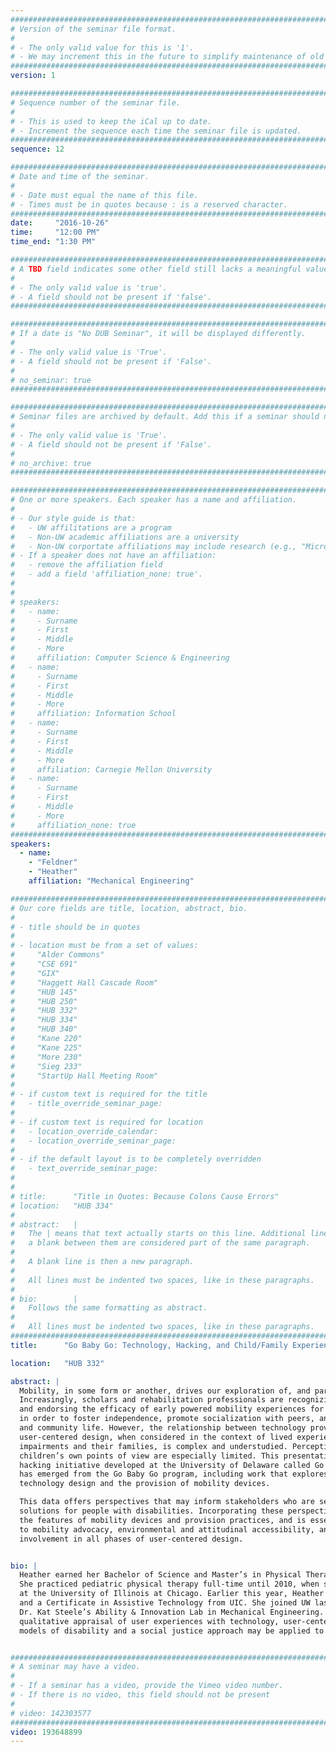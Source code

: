 ```yaml
---
################################################################################
# Version of the seminar file format.
#
# - The only valid value for this is '1'.
# - We may increment this in the future to simplify maintenance of old seminars.
################################################################################
version: 1

################################################################################
# Sequence number of the seminar file.
#
# - This is used to keep the iCal up to date.
# - Increment the sequence each time the seminar file is updated.
################################################################################
sequence: 12

################################################################################
# Date and time of the seminar.
#
# - Date must equal the name of this file.
# - Times must be in quotes because : is a reserved character.
################################################################################
date:     "2016-10-26"
time:     "12:00 PM"
time_end: "1:30 PM"

################################################################################
# A TBD field indicates some other field still lacks a meaningful value.
#
# - The only valid value is 'true'.
# - A field should not be present if 'false'.
################################################################################

################################################################################
# If a date is "No DUB Seminar", it will be displayed differently.
#
# - The only valid value is 'True'.
# - A field should not be present if 'False'.
#
# no_seminar: true
################################################################################

################################################################################
# Seminar files are archived by default. Add this if a seminar should not be.
#
# - The only valid value is 'True'.
# - A field should not be present if 'False'.
#
# no_archive: true
################################################################################

################################################################################
# One or more speakers. Each speaker has a name and affiliation.
#
# - Our style guide is that:
#   - UW affilitations are a program
#   - Non-UW academic affiliations are a university
#   - Non-UW corportate affiliations may include research (e.g., "Microsoft Research")
# - If a speaker does not have an affiliation:
#   - remove the affiliation field
#   - add a field 'affiliation_none: true'.
#
#
# speakers:
#   - name: 
#     - Surname
#     - First
#     - Middle
#     - More
#     affiliation: Computer Science & Engineering 
#   - name: 
#     - Surname
#     - First
#     - Middle
#     - More
#     affiliation: Information School 
#   - name: 
#     - Surname
#     - First
#     - Middle
#     - More
#     affiliation: Carnegie Mellon University 
#   - name:
#     - Surname
#     - First
#     - Middle
#     - More
#     affiliation_none: true
################################################################################
speakers:
  - name:
    - "Feldner"
    - "Heather"
    affiliation: "Mechanical Engineering"

################################################################################
# Our core fields are title, location, abstract, bio.
#
# - title should be in quotes
#
# - location must be from a set of values:
#     "Alder Commons"
#     "CSE 691"
#     "GIX"
#     "Haggett Hall Cascade Room"
#     "HUB 145"
#     "HUB 250"
#     "HUB 332"
#     "HUB 334"
#     "HUB 340"
#     "Kane 220"
#     "Kane 225"
#     "More 230"
#     "Sieg 233"
#     "StartUp Hall Meeting Room"
#
# - if custom text is required for the title
#   - title_override_seminar_page:
#
# - if custom text is required for location
#   - location_override_calendar:
#   - location_override_seminar_page:
#
# - if the default layout is to be completely overridden
#   - text_override_seminar_page:
#
#
# title:      "Title in Quotes: Because Colons Cause Errors"
# location:   "HUB 334"
#
# abstract:   |
#   The | means that text actually starts on this line. Additional lines without
#   a blank between them are considered part of the same paragraph.
#
#   A blank line is then a new paragraph.
#
#   All lines must be indented two spaces, like in these paragraphs.
#
# bio:        |
#   Follows the same formatting as abstract.
#
#   All lines must be indented two spaces, like in these paragraphs.
################################################################################
title:      "Go Baby Go: Technology, Hacking, and Child/Family Experiences of Mobility"

location:   "HUB 332"

abstract: |
  Mobility, in some form or another, drives our exploration of, and participation in, the world around us.
  Increasingly, scholars and rehabilitation professionals are recognizing mobility as a basic human right,
  and endorsing the efficacy of early powered mobility experiences for children with mobility impairments
  in order to foster independence, promote socialization with peers, and facilitate participation in family
  and community life. However, the relationship between technology provision, the mobility industry, and
  user-centered design, when considered in the context of lived experiences of children with mobility
  impairments and their families, is complex and understudied. Perceptions of these experiences from
  children’s own points of view are especially limited. This presentation will describe a unique technology
  hacking initiative developed at the University of Delaware called Go Baby Go and introduce research that
  has emerged from the Go Baby Go program, including work that explores child and family experiences with
  technology design and the provision of mobility devices.

  This data offers perspectives that may inform stakeholders who are seeking or developing technology
  solutions for people with disabilities. Incorporating these perspectives is critical in advancing
  the features of mobility devices and provision practices, and is essential in promoting further commitment
  to mobility advocacy, environmental and attitudinal accessibility, and more explicit child/family
  involvement in all phases of user-centered design.


bio: |
  Heather earned her Bachelor of Science and Master’s in Physical Therapy from Marquette University.
  She practiced pediatric physical therapy full-time until 2010, when she began teaching in the DPT program
  at the University of Illinois at Chicago. Earlier this year, Heather earned her PhD in Disability Studies
  and a Certificate in Assistive Technology from UIC. She joined UW last month as a postdoctoral fellow in
  Dr. Kat Steele’s Ability & Innovation Lab in Mechanical Engineering. Her research interests involve the
  qualitative appraisal of user experiences with technology, user-centered design, and exploring how alternative
  models of disability and a social justice approach may be applied to assistive technology provision and rehabilitation.


################################################################################
# A seminar may have a video.
#
# - If a seminar has a video, provide the Vimeo video number.
# - If there is no video, this field should not be present
#
# video: 142303577
################################################################################
video: 193648899
---
```


